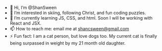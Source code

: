 - 👋 Hi, I’m @ShanSween
- 👀 I’m interested in skiing, following Christ, and fun coding puzzles.
- 🌱 I’m currently learning JS, CSS, and html.  Soon I will be working with React and JSX.
- 📫 How to reach me: email me at shancsween@gmail.com
- ⚡ Fun fact: I am a cat person, but love dogs too.  My current cat is finally being surpassed in weight by my 21 month old daughter.

<!---
ShanSween/ShanSween is a ✨ special ✨ repository because its `README.md` (this file) appears on your GitHub profile.
You can click the Preview link to take a look at your changes.
--->
